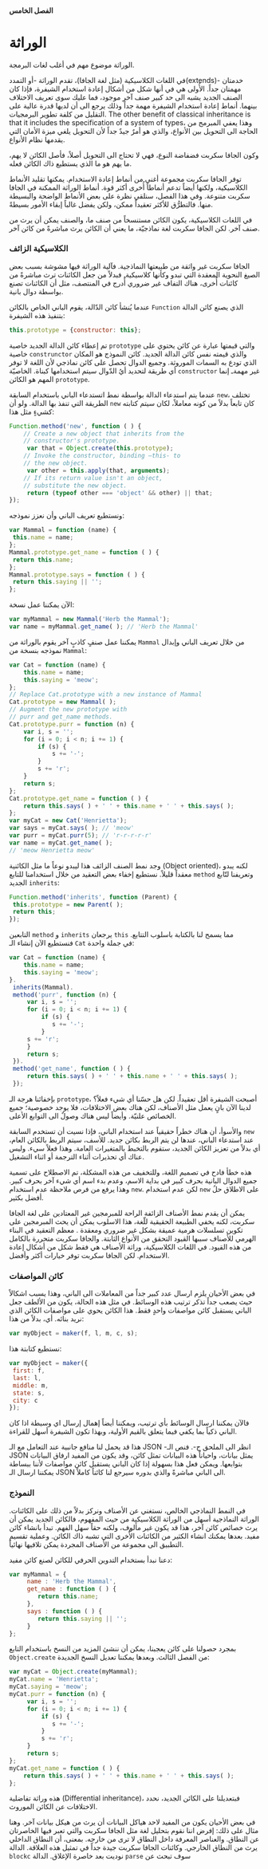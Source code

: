 #### الفصل الخامس

# الوراثة

الوراثة موضوع مهم في أغلب لغات البرمجة.

في اللغات الكلاسيكية (مثل لغة الجافا)، تقدم الوراثة -أو التمدد(extends)- خدمتان مهمتان جداً. الأُولى هي في أنها شكل من أشكال إعادة استخدام الشيفرة، فإذا كان الصنف الجديد يشبه الى حد كبير صنف آخر موجود، فما عليك سوى تعريف الاختلاف بينهما. أنماط إعادة استخدام الشيفرة مهمة جداً وذلك يرجع الى أن لديها قدرة عالية على التقليل من كلفة تطوير البرمجيات. The other benefit of classical inheritance is that it includes the specification of a system of types، وهذا يعفي المبرمج من الحاجة الى  التحويل بين الأنواع، والذي هو أمرٌ جيدٌ جداً ﻷن التحويل يلغي ميزة الأمان التي يقدمها نظام الأنواع.

وكون الجافا سكربت فضفاضة النوع، فهي لا تحتاج الى التحويل أصلاً، فأصل الكائن لا يهم، ما يهم هو ما الذي يستطيع ذاك الكائن فعله.

توفر الجافا سكربت مجموعة أغنى من أنماط إعادة الاستخدام. يمكنها تقليد الأنماط الكلاسيكية، ولكنها أيضاً تدعم أنماطاً أُخرى أكثر قوة. أنماط الوراثة الممكنة في الجافا سكربت متنوعة. وفي هذا الفصل، سنلقي نظرة على بعض الأنماط الواضحة والبسيطة منها. فالتطرُّق للأكثر تعقيداً ممكن، ولكن يفضل غالباً إبقاء الأمور بسيطةً.

في اللغات الكلاسيكية، يكون الكائن مستنسخاً من صنف ما، والصنف يمكن أن يرث من صنف آخر. لكن الجافا سكربت لغة نماذجيّة، ما يعني أن الكائن يرث مباشرةً من كائن آخر.

### الكلاسيكية الزائف

الجافا سكربت غير واثقة من طبيعتها النماذجية. فآلية الوراثة فيها مشوشة بسبب بعض الصيغ النحوية المعقدة التي تبدو وكأنها كلاسيكية. فبدلاً من جعل الكائنات ترث مباشرةً من كائنات أُخرى، هناك التفاف غير ضروري أٌدرج في المنتصف، مثل أن الكائنات تصنع بواسطة دوال بانية.

عندما يُنشأ كائن الدّالة، يقوم الباني الخاص بالكائن `Function` الذي يصنع كائن الدالة بتنفيذ هذه الشيفرة: 

```javascript
this.prototype = {constructor: this};
```

تم إعطاء كائن الدالة الجديد خاصية `prototype` والتي قيمتها عبارة عن كائن يحتوي على خاصية `construnctor` والذي قيمته نفس كائن الدالة الجديد. كائن النموذج هو المكان الذي تودع به السمات الموروثة. وجميع الدوال تحصل على كائن نماذجي لأن اللغة لا توفر أي طريقة لتحديد أيُ الدّوال سيتم استخدامها كبناة. الخاصيّة `constructor` غير مهمةـ إنما المهم هو الكائن `prototype`. 

عندما يتم استدعاء الدالة بواسطة نمط اتستدعاء الباني باستخدام السابقة `new`، تختلف الطريقة التي تنفذ بها الدالة. ولو أن `new` كان تابعاً بدلاً من كونه معاملاً، لكان سيتم كتابته كشيءٍ مثل هذا: 

````javascript
Function.method('new', function ( ) {
    // Create a new object that inherits from the
    // constructor's prototype.
     var that = Object.create(this.prototype);
    // Invoke the constructor, binding –this- to
    // the new object.
     var other = this.apply(that, arguments);
    // If its return value isn't an object,
    // substitute the new object.
     return (typeof other === 'object' && other) || that;
});
````

ونستطيع تعريف الباني وأن نعزز نموذجه:

```javascript
var Mammal = function (name) {
 this.name = name;
};
Mammal.prototype.get_name = function ( ) {
 return this.name;
};
Mammal.prototype.says = function ( ) {
 return this.saying || '';
};
```

الآن يمكننا عمل نسخة:

```javascript
var myMammal = new Mammal('Herb the Mammal');
var name = myMammal.get_name( ); // 'Herb the Mammal'
```

يمكننا عمل صنفٍ كاذبٍ آخر يقوم بالوراثة من `Mammal` من خلال تعريف الباني وإبدال نموذجه بنسخة من `Mammal`:

```javascript
var Cat = function (name) {
    this.name = name;
	this.saying = 'meow';
};
// Replace Cat.prototype with a new instance of Mammal
Cat.prototype = new Mammal( );
// Augment the new prototype with
// purr and get_name methods.
Cat.prototype.purr = function (n) {
    var i, s = '';
    for (i = 0; i < n; i += 1) {
        if (s) {
            s += '-';
        }
        s += 'r';
    }
    return s;
};
Cat.prototype.get_name = function ( ) {
	return this.says( ) + ' ' + this.name + ' ' + this.says( );
};
var myCat = new Cat('Henrietta');
var says = myCat.says( ); // 'meow'
var purr = myCat.purr(5); // 'r-r-r-r-r'
var name = myCat.get_name( );
// 'meow Henrietta meow'
```

وجد نمط الصنف الزائف هذا ليبدو نوعاً ما مثل الكائنية (Object oriented)، لكنه يبدو معقداً قليلاً. نستطيع إخفاء بعض التعقيد من خلال استخدامنا للتابع `method` وتعريفنا لتّابع الجديد `inherits`:

```javascript
Function.method('inherits', function (Parent) {
 this.prototype = new Parent( );
 return this;
});
```

التابعين `method` و `inherits` يرجعان `this` مما يسمح لنا بالكتابة باسلوب التتابع. فنستطيع الآن إنشاء الـ `Cat` في جملة واحدة:

```javascript
var Cat = function (name) {
    this.name = name;
    this.saying = 'meow';
}.
 inherits(Mammal).
 method('purr', function (n) {
     var i, s = '';
     for (i = 0; i < n; i += 1) {
         if (s) {
         	s += '-';
         }
     s += 'r';
     }
     return s;
 }).
 method('get_name', function ( ) {
	 return this.says( ) + ' ' + this.name + ' ' + this.says( );
 });	
```

بإخفائنا هرجة الـ `prototype`، أصبحت الشيفرة أقل تعقيداً. لكن هل حسّنا أي شيء فعلاً؟ لدينا الآن بانٍ يعمل مثل الأصناف، لكن هناك بعض الاختلافات، فلا يوجد خصوصية؛ جميع الخصائص علنيّة. وأيضاً ليس هناك وصولٌ الى التوابع الأعلى.

والأسوأ، أن هناك خطراً حقيقياً عند استخدام الباني، فإذا نسيت أن تستخدم  السابقة `new` عند استدعاء الباني، عندها لن يتم الربط بكائن جديد. للأسف، سيتم الربط بالكائن العام، أي بدلاً من تعزيز الكائن الجديد، ستقوم بالتخبط بالمتغيرات العامة. وهذا فعلاً سيء. وليس عناك أي تحذيرات أثناء الترجمة أو اثناء التشغيل.

هذه خطأ فادح في تصميم اللغة، وللتخفيف من هذه المشكلة، تم الاصطلاح على تسمية جميع الدوال البانية بحرف كبير في بداية الاسم، وعدم بدء اسم أي شيء آخر بحرف كبير. وهذا يرفع من فرص ملاحظة عدم استخدام `new`. لكن عدم استخدام `new` على الاطلاق حلُ أفضل بكثير.

يمكن أن يقدم نمط الأصناف الزائفة الراحة للمبرمجين غير المعتادين على لغة الجافا سكربت، لكنه يخفي الطبيعة الحقيقية للّغة، هذا الاسلوب يمكن أن يحث المبرمجين على تكوين تسلسلات هرمية عميقة بشكل غير ضروري ومعقدة . معظم التعقيد في البناء الهرمي للأصناف سببها القيود التحقق من الأنواع الثابتة. والجافا سكربت متحررة بالكامل من هذه القيود. في اللغات الكلاسيكية، وراثة الأصناف هي فقط شكل من أشكال إعادة الاستخدام. لكن الجافا سكربت توفر خيارات أكثر وأفضل.

### كائن المواصفات

في بعض الأحيان يلزم ارسال عدد كبير جداً من المعاملات الى الباني، وهذا يسبب اشكالاً حيث يصعب جداً تذكر ترتيب هذه الوسائط. في مثل هذه الحالة، يكون من الألطف جعل الباني يستقبل كائن مواصفات واحدٍ فقط. هذا الكائن يحوي على مواصفات الكائن الذي نريد بنائه. أي، بدلاً من هذا:

```javascript
var myObject = maker(f, l, m, c, s);
```

نستطيع كتابتة هذا:

```javascript
var myObject = maker({
 first: f,
 last: l,
 middle: m,
 state: s,
 city: c
});
```

فالآن يمكننا ارسال الوسائط بأي ترتيب، ويمكننا أيضاً إهمال إرسال اي وسيطة اذا كان الباني ذكياً بما يكفي فيما يتعلق بالقيم الأولية، وبهذا تكون الشيفرة أسهل للقراءة.

هذا قد يحمل لنا منافع جانبية عند التعامل مع الـ JSON -انظر الى الملحق ج-. فنص الـ JSON يمثل بيانات، واحياناً هذه البيانات تمثل كائن، وقد يكون من المفيد ارفاق البيانات بتوابعها. ويمكن فعل هذا بسهولة إذا كان الباني يستقبل كائن مواصفات لأننا ببساطة يمكننا ارسال الـ JSON الى الباني مباشرةً والذي بدوره سيرجع لنا كائناً كاملاً.

### النموذج

في النمط النماذجي الخالص، نستغني عن الأصناف ونركز بدلاً من ذلك على الكائنات. الوراثة النماذجية أسهل من الوراثة الكلاسيكية من حيث المفهوم، فالكائن الجديد يمكن أن يرث خصائص كائن آخر، هذا قد يكون غير مألوف، ولكنه حقاً سهل الفهم. تبدأ بانشاء كائن مفيد. بعدها يمكنك انشاء الكثير من الكائنات الأُخرى التي تشبه ذاك الكائن. وعملية تقسيم التطبيق الى مجموعة من الأصناف المجردة يمكن تلافيها نهائياً. 

دعنا نبدأ بستخدام التدوين الحرفي للكائن لصنع كائن مفيد:

```javascript
var myMammal = {
     name : 'Herb the Mammal',
     get_name : function ( ) {
     	return this.name;
     },
     says : function ( ) {
     	return this.saying || '';
     }
};
```

بمجرد حصولنا على كائن يعجبنا، يمكن أن ننشئ المزيد من النسخ باستخدام التابع `Object.create` من الفصل الثالث. وبعدها يمكننا تعديل النسخ الجديدة:

```javascript
var myCat = Object.create(myMammal);
myCat.name = 'Henrietta';
myCat.saying = 'meow';
myCat.purr = function (n) {
     var i, s = '';
     for (i = 0; i < n; i += 1) {
         if (s) {
         	s += '-';
         }
         s += 'r';
     }
     return s;
};
myCat.get_name = function ( ) {
	return this.says( ) + ' ' + this.name + ' ' + this.says( );
};
```

هذه وراثة تفاضلية (Differential inheritance)، فبتعديلنا على الكائن الجديد، نحدد الاختلافات عن الكائن الموروث. 

في بعض الأحيان يكون من المفيد لاحد هياكل البيانات أن يرث من هيكل بيانات آخر. وهنا مثال على ذلك: إفرض اننا نقوم بتحليل لغة مثل الجافا سكربت والتي تعبر فيها الخاصرتان عن النطاق. والعناصر المعرفة داخل النطاق لا ترى من خارجه. بمعنى، أن النطاق الداخلي يرث من النطاق الخارجي. وكائنات الجافا سكربت جيدة جداً في تمثيل هذه العلاقة. الدالة `blockc` نوديت بعد خاصرة الإغلاق. الدالة `parse` سوف تبحث عن 





